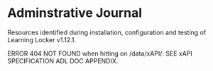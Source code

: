 # Adminstrative Journal

Resources identified during installation, configuration and testing of Learning Locker v1.12.1.

ERROR 404 NOT FOUND when hitting on /data/xAPI/: SEE xAPI SPECIFICATION ADL DOC APPENDIX.

